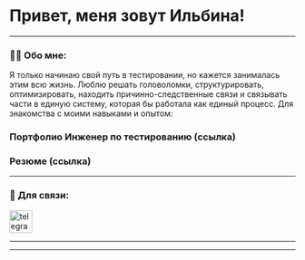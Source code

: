 ﻿# Привет, меня зовут Ильбина!

---

### 👩‍💼 Обо мне:

Я только начинаю свой путь в тестировании, но кажется занималась этим всю жизнь. 
Люблю решать головоломки, структурировать, оптимизировать, находить причинно-следственные связи и связывать части в единую систему, которая бы работала как единый процесс. Для знакомства с моими навыками и опытом:

### Портфолио Инженер по тестированию (ссылка)

### Резюме (ссылка)


---
### 🤝 Для связи:

  <div id="badges">
      <a href="https://t.me/khusainova_ilbina" target="_blank">
      <img src="https://cdn-icons-png.flaticon.com/512/2111/2111646.png" width="40" height="40" alt="telegram" />
    </a>
  </div>



---

  
</div>

---
